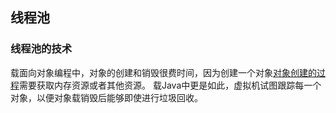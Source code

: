 ## 线程池

### 线程池的技术

载面向对象编程中，对象的创建和销毁很费时间，因为创建一个对象[对象创建的过程](../md/Java对象创建的过程.md)需要获取内存资源或者其他资源。
载Java中更是如此，虚拟机试图跟踪每一个对象，以便对象载销毁后能够即使进行垃圾回收。